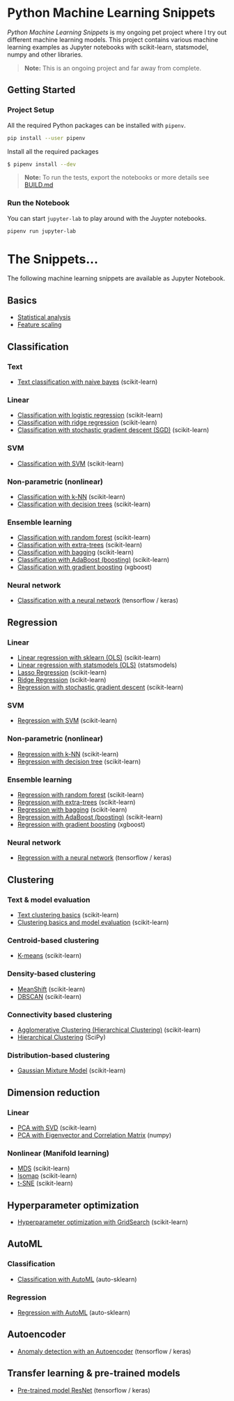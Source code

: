 # Python Machine Learning Snippets

_Python Machine Learning Snippets_ is my ongoing pet project where I try out different machine learning models. This project contains various machine learning examples as Jupyter notebooks with scikit-learn, statsmodel, numpy and other libraries.

> **Note:** This is an ongoing project and far away from complete.

## Getting Started

### Project Setup

All the required Python packages can be installed with `pipenv`.

```bash
pip install --user pipenv
```

Install all the required packages

```bash
$ pipenv install --dev
```

> **Note:** To run the tests, export the notebooks or more details see [BUILD.md](BUILD.md)

### Run the Notebook

You can start `jupyter-lab` to play around with the Juypter notebooks.

```bash
pipenv run jupyter-lab
```

# The Snippets...

The following machine learning snippets are available as Jupyter Notebook.

## Basics

- [Statistical analysis](notebooks/basics/statistical_analysis.md)
- [Feature scaling](notebooks/basics/feature_scaling.md)

## Classification

### Text

- [Text classification with naive bayes](notebooks/supervised/text_classification/text_classification.md) (scikit-learn)

### Linear

- [Classification with logistic regression](notebooks/supervised/classification/linear/classification_logistic_regression.md) (scikit-learn)
- [Classification with ridge regression](notebooks/supervised/classification/linear/classification_ridge.md) (scikit-learn)
- [Classification with stochastic gradient descent (SGD)](notebooks/supervised/classification/linear/classification_sdg.md) (scikit-learn)

### SVM

- [Classification with SVM](notebooks/supervised/classification/svm/classification_svm.md) (scikit-learn)

### Non-parametric (nonlinear)

- [Classification with k-NN](notebooks/supervised/classification/nonlinear/classification_kNN.md) (scikit-learn)
- [Classification with decision trees](notebooks/supervised/classification/nonlinear/classification_decision_trees.md) (scikit-learn)

### Ensemble learning

- [Classification with random forest](notebooks/supervised/classification/ensemble/classification_random_forest.md) (scikit-learn)
- [Classification with extra-trees](notebooks/supervised/classification/ensemble/classification_extra_trees.md) (scikit-learn)
- [Classification with bagging](notebooks/supervised/classification/ensemble/classification_bagging.md) (scikit-learn)
- [Classification with AdaBoost (boosting)](notebooks/supervised/classification/ensemble/classification_adaboost.md) (scikit-learn)
- [Classification with gradient boosting](notebooks/supervised/classification/ensemble/classification_xgboost.md) (xgboost)

### Neural network

- [Classification with a neural network](notebooks/supervised/neural_net/classification_neural_net.md) (tensorflow / keras)

## Regression

### Linear

- [Linear regression with sklearn (OLS)](notebooks/supervised/regression/linear/multiple_linear_regression_sklearn.md) (scikit-learn)
- [Linear regression with statsmodels (OLS)](notebooks/supervised/regression/linear/multiple_linear_regression_statsmodels.md) (statsmodels)
- [Lasso Regression](notebooks/supervised/regression/linear/regression_lasso.md) (scikit-learn)
- [Ridge Regression](notebooks/supervised/regression/linear/regression_ridge.md) (scikit-learn)
- [Regression with stochastic gradient descent](notebooks/supervised/regression/linear/regression_sgd.md) (scikit-learn)

### SVM

- [Regression with SVM](notebooks/supervised/regression/svm/regression_svm.md) (scikit-learn)

### Non-parametric (nonlinear)

- [Regression with k-NN](notebooks/supervised/regression/nonlinear/regression_kNN.md) (scikit-learn)
- [Regression with decision tree](notebooks/supervised/regression/nonlinear/regression_tree.md) (scikit-learn)

### Ensemble learning

- [Regression with random forest](notebooks/supervised/regression/ensemble/regression_random_forest.md) (scikit-learn)
- [Regression with extra-trees](notebooks/supervised/regression/ensemble/regression_extra_trees.md) (scikit-learn)
- [Regression with bagging](notebooks/supervised/regression/ensemble/regression_bagging.md) (scikit-learn)
- [Regression with AdaBoost (boosting)](notebooks/supervised/regression/ensemble/regression_adaboost.md) (scikit-learn)
- [Regression with gradient boosting](notebooks/supervised/regression/ensemble/regression_xgboost.md) (xgboost)

### Neural network

- [Regression with a neural network](notebooks/supervised/neural_net/regression_neural_net.md) (tensorflow / keras)

## Clustering

### Text & model evaluation

- [Text clustering basics](notebooks/unsupervised/clustering/clustering_text.md) (scikit-learn)
- [Clustering basics and model evaluation](notebooks/unsupervised/clustering/clustering_basics_model_evaluation.md) (scikit-learn)

### Centroid-based clustering

- [K-means](notebooks/unsupervised/clustering/kmeans/clustering_kmeans.md) (scikit-learn)

### Density-based clustering

- [MeanShift](notebooks/unsupervised/clustering/meanshift/clustering_meanshift.md) (scikit-learn)
- [DBSCAN](notebooks/unsupervised/clustering/dbscan/clustering_dbscan.md) (scikit-learn)

### Connectivity based clustering

- [Agglomerative Clustering (Hierarchical Clustering)](notebooks/unsupervised/clustering/agglomerative/clustering_agglomerative.md) (scikit-learn)
- [Hierarchical Clustering](notebooks/unsupervised/clustering/hclust/clustering_hclust.md) (SciPy)

### Distribution-based clustering

- [Gaussian Mixture Model](notebooks/unsupervised/clustering/gaussian_mixture/clustering_gaussian_mixture.md) (scikit-learn)

## Dimension reduction

### Linear

- [PCA with SVD](notebooks/unsupervised/dimensionality_reduction/pca/dimensionality_reduction_pca.md) (scikit-learn)
- [PCA with Eigenvector and Correlation Matrix](notebooks/unsupervised/dimensionality_reduction/eigen/dimensionality_reduction_eigen.md) (numpy)

### Nonlinear (Manifold learning)

- [MDS](notebooks/unsupervised/dimensionality_reduction/mds/dimensionality_reduction_mds.md) (scikit-learn)
- [Isomap](notebooks/unsupervised/dimensionality_reduction/isomap/dimensionality_reduction_isomap.md) (scikit-learn)
- [t-SNE](notebooks/unsupervised/dimensionality_reduction/tsne/dimensionality_reduction_tsne.md) (scikit-learn)

## Hyperparameter optimization

- [Hyperparameter optimization with GridSearch](notebooks/hyperparameter/hyperparameter_gridsearch.md) (scikit-learn)

## AutoML

### Classification

- [Classification with AutoML](notebooks/automl/classification_with_automl.md) (auto-sklearn)

### Regression

- [Regression with AutoML](notebooks/automl/regression_with_automl.md) (auto-sklearn)

## Autoencoder

- [Anomaly detection with an Autoencoder](notebooks/unsupervised/neural_net/anomaly_detection_with_autoencoder.md) (tensorflow / keras)

## Transfer learning & pre-trained models

- [Pre-trained model ResNet](notebooks/transfer/pretrained_resnet.md) (tensorflow / keras)
